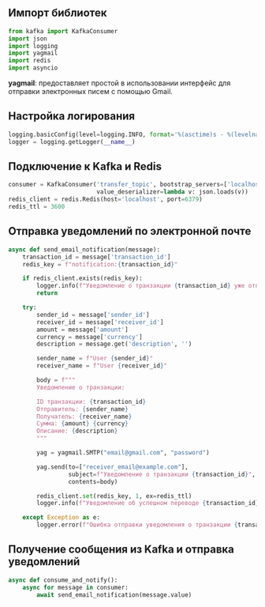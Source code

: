 ## Импорт библиотек
```Python
from kafka import KafkaConsumer
import json
import logging
import yagmail
import redis
import asyncio
```
__yagmail__: предоставляет простой в использовании интерфейс для отправки электронных писем с помощью Gmail.

## Настройка логирования
```Python
logging.basicConfig(level=logging.INFO, format='%(asctime)s - %(levelname)s - %(message)s')
logger = logging.getLogger(__name__)
```

## Подключение к Kafka и Redis
```Python
consumer = KafkaConsumer('transfer_topic', bootstrap_servers=['localhost:9092'],
                         value_deserializer=lambda v: json.loads(v))
redis_client = redis.Redis(host='localhost', port=6379)
redis_ttl = 3600  
```

## Отправка уведомлений по электронной почте
```Python
async def send_email_notification(message):
    transaction_id = message['transaction_id']
    redis_key = f"notification:{transaction_id}"

    if redis_client.exists(redis_key): 
        logger.info(f"Уведомление о транзакции {transaction_id} уже отправлено (из кэша).")
        return

    try:
        sender_id = message['sender_id']
        receiver_id = message['receiver_id']
        amount = message['amount']
        currency = message['currency']
        description = message.get('description', '')

        sender_name = f"User {sender_id}"  
        receiver_name = f"User {receiver_id}" 

        body = f"""
        Уведомление о транзакции:

        ID транзакции: {transaction_id}
        Отправитель: {sender_name}
        Получатель: {receiver_name}
        Сумма: {amount} {currency}
        Описание: {description}
        """

        yag = yagmail.SMTP("email@gmail.com", "password") 

        yag.send(to=["receiver_email@example.com"],  
                 subject=f"Уведомление о транзакции {transaction_id}",
                 contents=body)

        redis_client.set(redis_key, 1, ex=redis_ttl) 
        logger.info(f"Уведомление об успешном переводе {transaction_id} отправлено.")

    except Exception as e:
        logger.error(f"Ошибка отправки уведомления о транзакции {transaction_id}: {e}")
```

## Получение сообщения из Kafka и отправка уведомлений
```Python
async def consume_and_notify():
    async for message in consumer:
        await send_email_notification(message.value)
```
